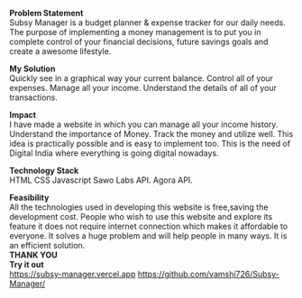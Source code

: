 <strong>Problem Statement</strong>
<br>
Subsy Manager is a budget planner & expense tracker for our daily needs. The purpose of implementing a money management is to put you in complete control of your financial decisions, future savings goals and create a awesome lifestyle.

<strong>My Solution</strong>
<br>
Quickly see in a graphical way your current balance. Control all of your expenses. Manage all your income. Understand the details of all of your transactions.

<strong>Impact</strong>
<br>
I have made a website in which you can manage all your income history. Understand the importance of Money. Track the money and utilize well. This idea is practically possible and is easy to implement too. This is the need of Digital India where everything is going digital nowadays.

<strong>Technology Stack</strong>
<br>
HTML CSS Javascript Sawo Labs API. Agora API.

<strong>Feasibility</strong>
<br>
All the technologies used in developing this website is free,saving the development cost. People who wish to use this website and explore its feature it does not require internet connection which makes it affordable to everyone. It solves a huge problem and will help people in many ways. It is an efficient solution.
<br>
<strong>THANK YOU</strong>
<br>
<strong>Try it out</strong>
<br>
 https://subsy-manager.vercel.app
 https://github.com/vamshi726/Subsy-Manager/
